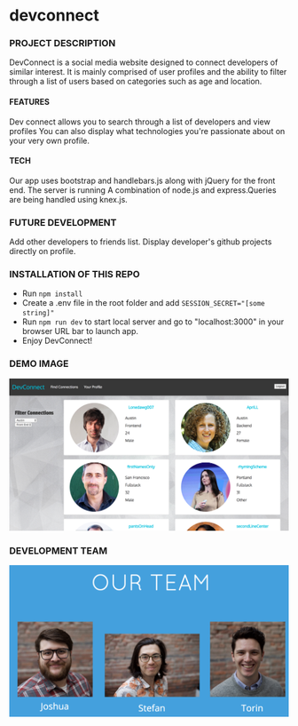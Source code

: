 # devconnect

### PROJECT DESCRIPTION
DevConnect is a social media website designed to connect developers of similar
interest. It is mainly comprised of user profiles and the ability to filter
through a list of users based on categories such as age and location.


#### FEATURES
Dev connect allows you to search through a list of developers and view profiles
You can also display what technologies you're passionate about on your very own
profile.


#### TECH
Our app uses bootstrap and handlebars.js along with jQuery for the front end.
The server is running A combination of node.js and express.Queries are being
 handled using knex.js.


### FUTURE DEVELOPMENT
Add other developers to friends list. Display developer's github projects
directly on profile.

### INSTALLATION OF THIS REPO
- Run `npm install`
- Create a .env file in the root folder and add `SESSION_SECRET="[some string]"`
- Run `npm run dev` to start local server and go to "localhost:3000" in your browser URL bar to launch app.
- Enjoy DevConnect!

### DEMO IMAGE
![app image](https://github.com/shiftyfive/devconnect/blob/master/public/assets/img/devconnect-demo.png?raw=true)

### DEVELOPMENT TEAM
![team image](https://github.com/shiftyfive/devconnect/blob/master/public/assets/img/our-team.png?raw=true)
